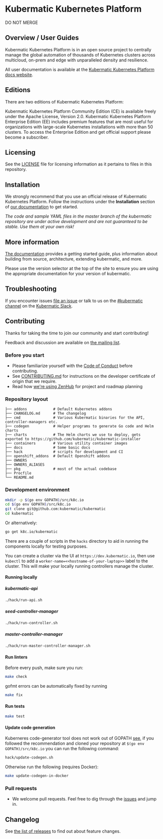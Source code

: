 # Kubermatic Kubernetes Platform

DO NOT MERGE

## Overview / User Guides

Kubermatic Kubernetes Platform is in an open source project to centrally manage the global automation of thousands of Kubernetes clusters across multicloud, on-prem and edge with unparalleled density and resilience.

All user documentation is available at the [Kubermatic Kubernetes Platform docs website][21].

## Editions
There are two editions of Kubermatic Kubernetes Platform:

Kubermatic Kubernetes Platform Community Edition (CE) is available freely under the Apache License, Version 2.0.
Kubermatic Kubernetes Platform Enterprise Edition (EE) includes premium features that are most useful for organizations with large-scale Kubernetes installations with more than 50 clusters. To access the Enterprise Edition and get official support please become a subscriber.

## Licensing
See the [LICENSE](LICENSE) file for licensing information as it pertains to files in this repository.

## Installation

We strongly recommend that you use an official release of Kubermatic Kubernetes Platform. Follow the instructions under the **Installation** section of [our documentation][21] to get started.

_The code and sample YAML files in the master branch of the kubermatic repository are under active development and are not guaranteed to be stable. Use them at your own risk!_

## More information

[The documentation][21] provides a getting started guide, plus information about building from source, architecture, extending kubermatic, and more.

Please use the version selector at the top of the site to ensure you are using the appropriate documentation for your version of kubermatic.

## Troubleshooting

If you encounter issues [file an issue][1] or talk to us on the [#kubermatic channel][12] on the [Kubermatic Slack][15].

## Contributing

Thanks for taking the time to join our community and start contributing!

Feedback and discussion are available on [the mailing list][11].

### Before you start

* Please familiarize yourself with the [Code of Conduct][4] before contributing.
* See [CONTRIBUTING.md][2] for instructions on the developer certificate of origin that we require.
* Read how [we're using ZenHub][13] for project and roadmap planning

### Repository layout

```
├── addons            # Default Kubernetes addons
├── CHANGELOG.md      # The changelog
├── cmd               # Various Kubermatic binaries for the API, controller-managers etc.
├── codegen           # Helper programs to generate Go code and Helm charts
├── charts            # The Helm charts we use to deploy, gets exported to https://github.com/kubermatic/kubermatic-installer
├── containers        # Various utility container images
├── docs              # Some basic docs
├── hack              # scripts for development and CI
├── openshift_addons  # Default Openshift addons
├── OWNERS
├── OWNERS_ALIASES
├── pkg               # most of the actual codebase
├── Procfile
└── README.md
```

### Development environment

```bash
mkdir -p $(go env GOPATH)/src/k8c.io
cd $(go env GOPATH)/src/k8c.io
git clone git@github.com:kubermatic/kubermatic
cd kubermatic
```

Or alternatively:

```bash
go get k8c.io/kubermatic
```

There are a couple of scripts in the `hacks` directory to aid in running the components locally
for testing purposes.

You can create a cluster via the UI at `https://dev.kubermatic.io`, then use `kubectl` to add a
`worker-name=<<hostname-of-your-laptop>>` label to the cluster. This will make your locally
running controllers manage the cluster.

#### Running locally

##### kubermatic-api

```bash
./hack/run-api.sh
```

##### seed-controller-manager

```bash
./hack/run-controller.sh
```

##### master-controller-manager

```bash
./hack/run-master-controller-manager.sh
```

#### Run linters

Before every push, make sure you run:

```bash
make check
```

gofmt errors can be automatically fixed by running

```bash
make fix
```

#### Run tests

```bash
make test
```

#### Update code generation

Kuberneres code-generator tool does not work out of GOPATH
[see](https://github.com/kubernetes/kubernetes/issues/86753), if you followed
the recommendation and cloned your repository at `$(go env GOPATH)/src/k8c.io`
you can run the following command:

```bash
hack/update-codegen.sh
```

Otherwise run the following (requires Docker):

```bash
make update-codegen-in-docker
```

### Pull requests

* We welcome pull requests. Feel free to dig through the [issues][1] and jump in.

## Changelog

See [the list of releases][3] to find out about feature changes.

[1]: https://github.com/kubermatic/kubermatic/issues
[2]: https://github.com/kubermatic/kubermatic/blob/master/CONTRIBUTING.md
[3]: https://github.com/kubermatic/kubermatic/releases
[4]: https://github.com/kubermatic/kubermatic/blob/master/CODE_OF_CONDUCT.md

[11]: https://groups.google.com/forum/#!forum/kubermatic-dev
[12]: https://kubermatic.slack.com/messages/kubermatic
[13]: https://github.com/kubermatic/kubermatic/blob/master/Zenhub.md
[15]: http://slack.kubermatic.io/

[21]: https://docs.kubermatic.com/kubermatic/
